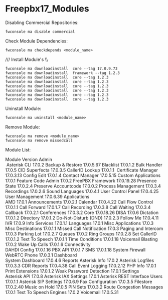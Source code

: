 # Freepbx17_Modules

Disabling Commercial Repositories:

    fwconsole ma disable commercial


Check Module Dependencies: 
    
    fwconsole ma checkdepends <module_name>
    

/// Install Module's \\\

    fwconsole ma downloadinstall  core --tag 17.0.9.73
    fwconsole ma downloadinstall  framework --tag 1.2.3
    fwconsole ma downloadinstall  core --tag 1.2.3
    fwconsole ma downloadinstall  core --tag 1.2.3
    fwconsole ma downloadinstall  core --tag 1.2.3
    fwconsole ma downloadinstall  core --tag 1.2.3
    fwconsole ma downloadinstall  core --tag 1.2.3
    fwconsole ma downloadinstall  core --tag 1.2.3






Uninstall Module: 

    fwconsole ma uninstall <module_name>
    
Remove Module: 

    fwconsole ma remove <module_name> 
    fwconsole ma remove missedcall


Module List: 

Module	Version
Admin	
 Asterisk CLI	17.0.2
Backup & Restore	17.0.5.67
Blacklist	17.0.1.2
Bulk Handler	17.0.5
CID Superfecta	17.0.3.5
CallerID Lookup	17.0.1.1
 Certificate Manager	17.0.3.13
Config Edit	17.0.1.4
Contact Manager	17.0.5.15
Custom Applications	17.0.1
Feature Code Admin	17.0.2
FreePBX Framework	17.0.19.28
Presence State	17.0.2.4
Preserve Accountcode	17.0.0.2
Process Management	17.0.3.4
Recordings	17.0.2.6
Sound Languages	17.0.4.1
User Control Panel	17.0.4.25
User Management	17.0.6.39
Applications	
AMD	17.0.1
Announcements	17.0.2.1
Calendar 	17.0.4.22
Call Flow Control 	17.0.1.1
Call Forward	17.0.1.7
Call Recording	17.0.3.8
Call Waiting	17.0.3.4
Callback 	17.0.2.1
Conferences	17.0.3.2
Core	17.0.18.26
DISA	17.0.6
Dictation	17.0.1.2
Directory	17.0.1.2
Do-Not-Disturb (DND)	17.0.2.3
Follow Me	17.0.4.11
IVR	17.0.9
Info Services	17.0.1.1
Languages	17.0.1
Misc Applications	17.0.3
Misc Destinations	17.0.1.1
Missed Call Notification	17.0.3
Paging and Intercom	17.0.3
Parking Lot	17.0.2.7
Queues	17.0.2
Ring Groups	17.0.2.8
Set CallerID	17.0.1.2
Text To Speech	17.0.1.1
Time Conditions	17.0.1.18
Voicemail Blasting	17.0.2
Wake Up Calls	17.0.1.6
Connectivity	
DAHDI Config	17.0.1.16
PBX API	17.0.1.7
SMS	17.0.1.18
System Firewall	
WebRTC Phone	17.0.3.1
Dashboard	
System Dashboard	17.0.4.6
Reports	
Asterisk Info	17.0.2
Asterisk Logfiles	17.0.3.3
CDR Reports	17.0.4.38
Call Event Logging	17.0.2.12
PHP Info	17.0.1
Print Extensions	17.0.1.2
Weak Password Detection	17.0.1
Settings	
Asterisk API	17.0.8
Asterisk IAX Settings	17.0.1
Asterisk REST Interface Users	17.0.1.1
Asterisk SIP Settings	17.0.6.9
Fax Configuration	17.0.3.5
Filestore	17.0.2.40
Music on Hold	17.0.5
PIN Sets	17.0.3.2
Route Congestion Messages	17.0.1
Text To Speech Engines 	17.0.2
Voicemail	17.0.5.31
